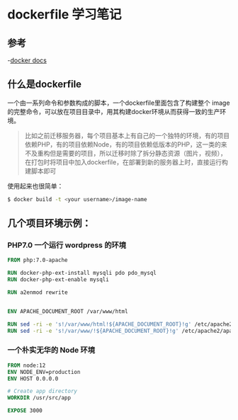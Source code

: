 # dockerfile 学习笔记
## 参考
-[docker docs](https://docs.docker.com/develop/develop-images/dockerfile_best-practices/)
## 什么是dockerfile
一个由一系列命令和参数构成的脚本，一个dockerfile里面包含了构建整个 image 的完整命令，可以放在项目目录中，用其构建docker环境从而获得一致的生产环境。

> 比如之前迁移服务器，每个项目基本上有自己的一个独特的环境，有的项目依赖PHP，有的项目依赖Node，有的项目依赖低版本的PHP，这一类的来不及重构但是需要的项目，所以迁移时除了拆分静态资源（图片，视频），在打包时将项目中加入dockerfile，在部署到新的服务器上时，直接运行构建脚本即可

使用起来也很简单：
```bash
$ docker build -t <your username>/image-name
```

## 几个项目环境示例：
### PHP7.0 一个运行 wordpress 的环境
```dockerfile
FROM php:7.0-apache

RUN docker-php-ext-install mysqli pdo pdo_mysql
RUN docker-php-ext-enable mysqli

RUN a2enmod rewrite


ENV APACHE_DOCUMENT_ROOT /var/www/html

RUN sed -ri -e 's!/var/www/html!${APACHE_DOCUMENT_ROOT}!g' /etc/apache2/sites-available/*.conf
RUN sed -ri -e 's!/var/www/!${APACHE_DOCUMENT_ROOT}!g' /etc/apache2/apache2.conf /etc/apache2/conf-available/*.conf
```

### 一个朴实无华的 Node 环境
```dockerfile
FROM node:12
ENV NODE_ENV=production
ENV HOST 0.0.0.0

# Create app directory
WORKDIR /usr/src/app

EXPOSE 3000
```
